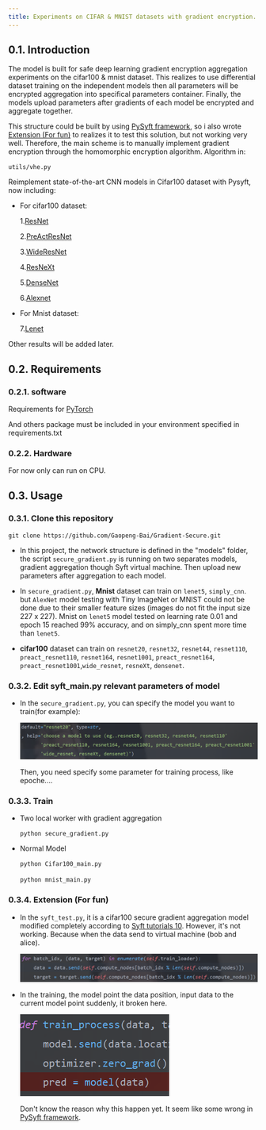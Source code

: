 ```yaml
---
title: Experiments on CIFAR & MNIST datasets with gradient encryption.
---
```


## 0.1. Introduction

The model is built for safe deep learning gradient encryption aggregation experiments on the cifar100 & mnist dataset. This realizes to use differential dataset training on the independent models then all parameters will be encrypted aggregation into specifical parameters container. Finally, the models upload parameters after gradients of each model be encrypted and aggregate together.

This structure could be built by using [PySyft framework](https://github.com/OpenMined/PySyft), so i also wrote [Extension (For fun)](#extension-for-fun) to realizes it to test this solution, but not working very well. Therefore, the main scheme is to manually implement gradient encryption through the homomorphic encryption algorithm. Algorithm in:

    utils/vhe.py

Reimplement state-of-the-art CNN models in Cifar100 dataset with Pysyft, now including:

- For cifar100 dataset:

  1.[ResNet](https://arxiv.org/abs/1512.03385v1)

  2.[PreActResNet](https://arxiv.org/abs/1603.05027v3)

  3.[WideResNet](https://arxiv.org/abs/1605.07146v4)

  4.[ResNeXt](https://arxiv.org/abs/1611.05431v2)

  5.[DenseNet](https://arxiv.org/abs/1608.06993v4)

  6.[Alexnet](https://arxiv.org/ftp/arxiv/papers/1803/1803.01164.pdf)

- For Mnist dataset:

  7.[Lenet](https://arxiv.org/pdf/1909.12778.pdf)

Other results will be added later.

## 0.2. Requirements

### 0.2.1. software

Requirements for [PyTorch](http://pytorch.org/)

And others package must be included in your environment specified in requirements.txt

### 0.2.2. Hardware

For now only can run on CPU.

## 0.3. Usage

### 0.3.1. Clone this repository

```
git clone https://github.com/Gaopeng-Bai/Gradient-Secure.git
```

* In this project, the network structure is defined in the "models" folder, the script `secure_gradient.py` is running on two separates models, gradient aggregation though Syft virtual machine. Then upload new parameters after aggregation to each model.

- In `secure_gradient.py`, **Mnist** dataset can train on `lenet5`, `simply_cnn`. but `AlexNet` model testing with Tiny ImageNet or MNIST could not be done due to their smaller feature sizes (images do not fit the input size 227 x 227). Mnist on `lenet5` model tested on learning rate 0.01 and epoch 15 reached 99% accuracy, and on simply_cnn spent more time than `lenet5`.

- **cifar100** dataset can train on `resnet20`, `resnet32`, `resnet44`, `resnet110`, `preact_resnet110`, `resnet164`, `resnet1001`, `preact_resnet164`, `preact_resnet1001`,`wide_resnet`, `resneXt`, `densenet`.

### 0.3.2. Edit syft_main.py relevant parameters of model

- In the `secure_gradient.py`, you can specify the model you want to train(for example):

    ![avatar](images/models.png)

    Then, you need specify some parameter for training process, like epoche....

### 0.3.3. Train

- Two local worker with gradient aggregation

  ```
  python secure_gradient.py
  ```

- Normal Model

  ```
  python Cifar100_main.py

  python mnist_main.py
  ```

### 0.3.4. Extension (For fun)

* In the `syft_test.py`, it is a cifar100 secure gradient aggregation model modified completely according to [Syft tutorials 10](https://github.com/OpenMined/PySyft/blob/master/examples/tutorials/Part%2010%20-%20Federated%20Learning%20with%20Secure%20Aggregation.ipynb). However, it's not working. Because when the data send to virtual machine (bob and alice).

     ![avatar](images/data_pro.png)

* In the training, the model point the data position, input data to the current model point suddenly, it broken here.
 
  ![avatar](images/pro.png)

  Don't know the reason why this happen yet. It seem like some wrong in [PySyft framework](https://github.com/OpenMined/PySyft).
